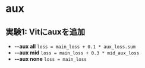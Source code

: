 # aux

## 実験1: Vitにauxを追加

* **--aux all**
`loss = main_loss + 0.1 * aux_loss.sum`
* **--aux mid**
`loss = main_loss + 0.3 * mid_aux_loss`
* **--aux none**
`loss = main_loss`
